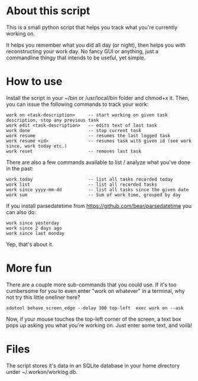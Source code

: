 About this script
=================

This is a small python script that helps you track what you're currently
working on.

It helps you remember what you did all day (or night), then helps you
with reconstructing your work day. No fancy GUI or anything, just a
commandline thingy that intends to be useful, yet simple.

How to use
==========

Install the script in your ~/bin or /usr/local/bin folder and chmod+x
it. Then, you can issue the following commands to track your work:

    work on <task-description>     -- start working on given task description, stop any previous task
    work edit <task-description>   -- edits text of last task
    work done                      -- stop current task
    work resume                    -- resumes the last logged task
    work resume <id>               -- resumes task with given id (see work since, work today etc.)
    work reset                     -- removes last task

There are also a few commands available to list / analyze what you've
done in the past:

    work today                     -- list all tasks recorded today
    work list                      -- list all recorded tasks
    work since yyyy-mm-dd          -- list all tasks since the given date
    work sum                       -- Sum of work time, grouped by day

If you install parsedatetime from https://github.com/bear/parsedatetime you can
also do:

    work since yesterday
    work since 2 days ago
    work since last monday

Yep, that's about it.

More fun
========

There are a couple more sub-commands that you could use. If it's too cumbersome for you to even
enter "work on whatever" in a terminal, why not try this little oneliner here?

    xdotool behave_screen_edge --delay 300 top-left  exec work on --ask

Now, if your mouse touches the top-left corner of the screen, a text box pops up asking you what
you're working on. Just enter some text, and voilà!

Files
=====

The script stores it's data in an SQLite database in your home directory
under ~/.workon/worklog.db.
